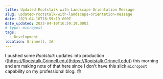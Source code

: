 ```yaml
---
title: Updated Rootstalk with Landscape Orientation Message
slug: updated-rootstalk-with-landscape-orientation-message
date: 2023-04-10T16:59:19.000Z
date_updated: 2023-04-10T16:59:19.000Z
# type: micropost
tags: 
  - Development
location: Grinnell, IA
---
```


I pushed some *Rootstalk* updates into production ([https://Rootstalk.Grinnell.edu](https://Rootstalk.Grinnell.edu)) this morning and am making note of that here since I don't have this slick `micropost` capability on my professional blog. 🙃
